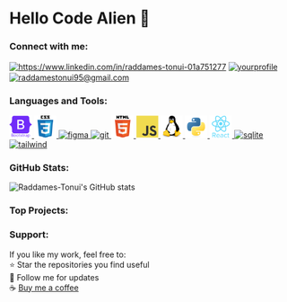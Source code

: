 <h1 align="left">Hello Code Alien 👋</h1>

<h3 align="left">Connect with me:</h3>
<p align="left">
<a href="https://www.linkedin.com/in/raddames-tonui-01a751277" target="blank"><img align="center" src="https://cdn.jsdelivr.net/npm/simple-icons@v3/icons/linkedin.svg" alt="https://www.linkedin.com/in/raddames-tonui-01a751277" height="30" width="40" /></a>
<a href="https://twitter.com/yourprofile" target="blank"><img align="center" src="https://cdn.jsdelivr.net/npm/simple-icons@v3/icons/twitter.svg" alt="yourprofile" height="30" width="40" /></a>
<a href="mailto:raddamestonui95@gmail.com"><img align="center" src="https://cdn.jsdelivr.net/npm/simple-icons@v3/icons/gmail.svg" alt="raddamestonui95@gmail.com" height="30" width="40" /></a>
</p>

<h3 align="left">Languages and Tools:</h3>
<p align="left"> 
  <a href="https://getbootstrap.com" target="_blank" rel="noreferrer"> 
    <img src="https://raw.githubusercontent.com/devicons/devicon/master/icons/bootstrap/bootstrap-plain-wordmark.svg" alt="bootstrap" width="40" height="40"/> 
  </a> 
  <a href="https://www.w3schools.com/css/" target="_blank" rel="noreferrer"> 
    <img src="https://raw.githubusercontent.com/devicons/devicon/master/icons/css3/css3-original-wordmark.svg" alt="css3" width="40" height="40"/> 
  </a> 
  <a href="https://www.figma.com/" target="_blank" rel="noreferrer"> 
    <img src="https://www.vectorlogo.zone/logos/figma/figma-icon.svg" alt="figma" width="40" height="40"/> 
  </a> 
  <a href="https://git-scm.com/" target="_blank" rel="noreferrer"> 
    <img src="https://www.vectorlogo.zone/logos/git-scm/git-scm-icon.svg" alt="git" width="40" height="40"/> 
  </a> 
  <a href="https://www.w3.org/html/" target="_blank" rel="noreferrer"> 
    <img src="https://raw.githubusercontent.com/devicons/devicon/master/icons/html5/html5-original-wordmark.svg" alt="html5" width="40" height="40"/> 
  </a> 
  <a href="https://developer.mozilla.org/en-US/docs/Web/JavaScript" target="_blank" rel="noreferrer"> 
    <img src="https://raw.githubusercontent.com/devicons/devicon/master/icons/javascript/javascript-original.svg" alt="javascript" width="40" height="40"/> 
  </a> 
  <a href="https://www.linux.org/" target="_blank" rel="noreferrer"> 
    <img src="https://raw.githubusercontent.com/devicons/devicon/master/icons/linux/linux-original.svg" alt="linux" width="40" height="40"/> 
  </a> 
  <a href="https://www.python.org" target="_blank" rel="noreferrer"> 
    <img src="https://raw.githubusercontent.com/devicons/devicon/master/icons/python/python-original.svg" alt="python" width="40" height="40"/> 
  </a> 
  <a href="https://reactjs.org/" target="_blank" rel="noreferrer"> 
    <img src="https://raw.githubusercontent.com/devicons/devicon/master/icons/react/react-original-wordmark.svg" alt="react" width="40" height="40"/> 
  </a> 
  <a href="https://www.sqlite.org/" target="_blank" rel="noreferrer"> 
    <img src="https://www.vectorlogo.zone/logos/sqlite/sqlite-icon.svg" alt="sqlite" width="40" height="40"/> 
  </a> 
  <a href="https://tailwindcss.com/" target="_blank" rel="noreferrer"> 
    <img src="https://www.vectorlogo.zone/logos/tailwindcss/tailwindcss-icon.svg" alt="tailwind" width="40" height="40"/> 
  </a> 
</p>

<h3 align="left">GitHub Stats:</h3>
<p align="left">
<img src="https://github-readme-stats.vercel.app/api?username=Raddames-Tonui&show_icons=true&theme=radical" alt="Raddames-Tonui's GitHub stats"/>
</p>

<h3 align="left">Top Projects:</h3>
<!-- <p align="left">
<a href="https://github.com/Raddames-Tonui/awesome-project">Awesome Project</a>: A brief description of what this project does and why it's awesome.<br>
<a href="https://github.com/Raddames-Tonui/cool-project">Cool Project</a>: A brief description of what this project does and why it's cool.<br>
<a href="https://github.com/Raddames-Tonui/interesting-project">Interesting Project</a>: A brief description of what this project does and why it's interesting.<br>
</p> -->


<h3 align="left">Support:</h3>
<p align="left">
If you like my work, feel free to:<br>
⭐️ Star the repositories you find useful<br>
💬 Follow me for updates<br>
☕️ <a href="https://www.buymeacoffee.com/yourprofile">Buy me a coffee</a>
</p>
